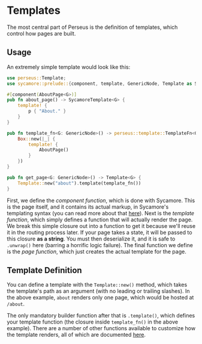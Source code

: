 # Templates

The most central part of Perseus is the definition of templates, which control how pages are built.

## Usage

An extremely simple template would look like this:

```rust
use perseus::Template;
use sycamore::prelude::{component, template, GenericNode, Template as SycamoreTemplate};

#[component(AboutPage<G>)]
pub fn about_page() -> SycamoreTemplate<G> {
    template! {
        p { "About." }
    }
}

pub fn template_fn<G: GenericNode>() -> perseus::template::TemplateFn<G> {
    Box::new(|_| {
        template! {
            AboutPage()
        }
    })
}

pub fn get_page<G: GenericNode>() -> Template<G> {
    Template::new("about").template(template_fn())
}
```

First, we define the *component function*, which is done with Sycamore. This is the page itself, and it contains its actual markup, in Sycamore's templating syntax (you can read more about that [here]()). Next is the *template function*, which simply defines a function that will actually render the page. We break this simple closure out into a function to get it because we'll reuse it in the routing process later. If your page takes a state, it will be passed to this closure **as a string**. You must then deserialize it, and it is safe to `.unwrap()` here (barring a horrific logic failure). The final function we define is the *page function*, which just creates the actual template for the page.

## Template Definition

You can define a template with the `Template::new()` method, which takes the template's path as an argument (with no leading or trailing slashes). In the above example, `about` renders only one page, which would be hosted at `/about`.

The only mandatory builder function after that is `.template()`, which defines your template function (the closure inside `template_fn()` in the above example). There are a number of other functions available to customize how the template renders, all of which are documented [here](./strategies/intro.md).
